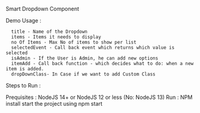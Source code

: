 Smart Dropdown Component 


Demo Usage : 

<SmartDropDown 
            title="Simple Example" 
            items={items} 
            noOfItems={3} 
            selectedEvent={pickValue} 
            isAdmin
            itemAdd={itemReceived}
            dropDownClass="my-custom-class"
      />


      title - Name of the Dropdown
      items - Items it needs to display
      no Of Items - Max No of items to show per list
      selectedEvent - Call back event which returns which value is selected
      isAdmin - If the User is Admin, he can add new options
      itemAdd - Call back function - which decides what to do: when a new item is added.
      dropDownClass- In Case if we want to add Custom Class


Steps to Run :

Prequisites : NodeJS 14+ or NodeJS 12 or less (No: NodeJS 13)
Run : NPM install
start the project using npm start
